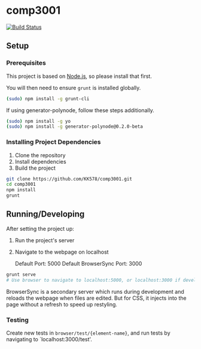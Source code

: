 # comp3001

[![Build Status](https://travis-ci.org/KK578/comp3001.svg?branch=master)](https://travis-ci.org/KK578/comp3001)

## Setup

### Prerequisites

This project is based on [Node.js](https://nodejs.org/en/), so please install that first.

You will then need to ensure `grunt` is installed globally.

```bash
(sudo) npm install -g grunt-cli
```

If using generator-polynode, follow these steps additionally.

```bash
(sudo) npm install -g yo
(sudo) npm install -g generator-polynode@0.2.0-beta
```

### Installing Project Dependencies

 1. Clone the repository
 2. Install dependencies
 3. Build the project

```bash
git clone https://github.com/KK578/comp3001.git
cd comp3001
npm install
grunt
```

## Running/Developing

After setting the project up:

 1. Run the project's server
 2. Navigate to the webpage on localhost

    Default Port: 5000
    Default BrowserSync Port: 3000

```bash
grunt serve
# Use browser to navigate to localhost:5000, or localhost:3000 if developing
```

BrowserSync is a secondary server which runs during development and reloads the webpage when files are edited. But for CSS, it injects into the page without a refresh to speed up restyling.

### Testing

Create new tests in `browser/test/{element-name}`, and run tests by navigating to `localhost:3000/test'.
